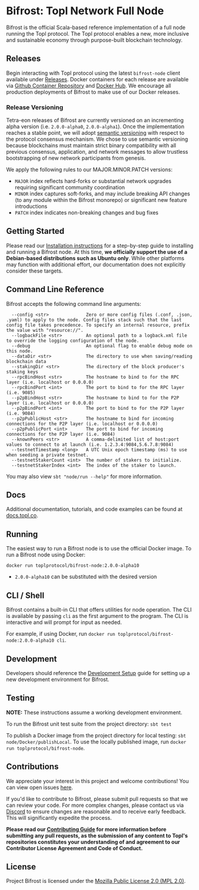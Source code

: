 Bifrost: Topl Network Full Node
====================================================================================================================================================================================
Bifrost is the official Scala-based reference implementation of a full node running the Topl protocol.
The Topl protocol enables a new, more inclusive and sustainable economy through purpose-built blockchain technology.


Releases
----------
Begin interacting with Topl protocol using the latest `bifrost-node` client available under [Releases](https://github.com/Topl/Project-Bifrost/releases/latest).
Docker containers for each release are available via [Github Container Repository](https://github.com/Topl/Bifrost/pkgs/container/bifrost-node) and [Docker Hub](https://hub.docker.com/r/toplprotocol/bifrost-node/tags).
We encourage all production deployments of Bifrost to make use of our Docker releases.

### Release Versioning
Tetra-eon releases of Bifrost are currently versioned on an incrementing alpha version (i.e. `2.0.0-alpha0`, `2.0.0-alpha1`).  Once the implementation reaches a stable point, we will adopt [semantic versioning](https://semver.org/) with respect to the protocol consensus mechanism.
We chose to use semantic versioning because blockchains must maintain strict binary compatibility with all previous consensus, application, and network messages to allow trustless bootstrapping of new network participants from genesis.

We apply the following rules to our MAJOR.MINOR.PATCH versions:
- `MAJOR` index reflects hard-forks or substantial network upgrades requiring significant community coordination
- `MINOR` index captures soft-forks, and may include breaking API changes (to any module within the Bifrost monorepo) or significant new feature introductions
- `PATCH` index indicates non-breaking changes and bug fixes

Getting Started
-------------------
Please read our [Installation instructions](https://github.com/Topl/Bifrost/wiki/Install-and-Build) for a step-by-step
guide to installing and running a Bifrost node. At this time, **we officially support the use of a Debian-based distributions such as Ubuntu only**. While other platforms may function with additional effort, our documentation does not explicitly consider these targets.

Command Line Reference
----------
Bifrost accepts the following command line arguments:
```
  --config <str>              Zero or more config files (.conf, .json, .yaml) to apply to the node. Config files stack such that the last config file takes precedence. To specify an internal resource, prefix the value with "resource://".
  --logbackFile <str>         An optional path to a logback.xml file to override the logging configuration of the node.
  --debug                     An optional flag to enable debug mode on this node.
  --dataDir <str>             The directory to use when saving/reading blockchain data
  --stakingDir <str>          The directory of the block producer's staking keys
  --rpcBindHost <str>         The hostname to bind to for the RPC layer (i.e. localhost or 0.0.0.0)
  --rpcBindPort <int>         The port to bind to for the RPC layer (i.e. 9085)
  --p2pBindHost <str>         The hostname to bind to for the P2P layer (i.e. localhost or 0.0.0.0)
  --p2pBindPort <int>         The port to bind to for the P2P layer (i.e. 9084)
  --p2pPublicHost <str>       The hostname to bind for incoming connections for the P2P layer (i.e. localhost or 0.0.0.0)
  --p2pPublicPort <int>       The port to bind for incoming connections for the P2P layer (i.e. 9084)
  --knownPeers <str>          A comma-delimited list of host:port values to connect to at launch (i.e. 1.2.3.4:9084,5.6.7.8:9084)
  --testnetTimestamp <long>   A UTC Unix epoch timestamp (ms) to use when seeding a private testnet.
  --testnetStakerCount <int>  The number of stakers to initialize.
  --testnetStakerIndex <int>  The index of the staker to launch.
```
You may also view `sbt "node/run --help"` for more information.


Docs
----------
Additional documentation, tutorials, and code examples can be found at [docs.topl.co](http://docs.topl.co).

Running
-------------------
The easiest way to run a Bifrost node is to use the official Docker image.  To run a Bifrost node using Docker:

`docker run toplprotocol/bifrost-node:2.0.0-alpha10`
- `2.0.0-alpha10` can be substituted with the desired version

CLI / Shell
-------------------
Bifrost contains a built-in CLI that offers utilities for node operation. The CLI is available by passing `cli` as the first argument to the program. The CLI is interactive and will prompt for input as needed.

For example, if using Docker, run `docker run toplprotocol/bifrost-node:2.0.0-alpha10 cli`.

Development
-------------------
Developers should reference the [Development Setup](./docs/DevelopmentSetup.md) guide for setting up a new development environment for Bifrost.

Testing
----------
**NOTE:** These instructions assume a working development environment.

To run the Bifrost unit test suite from the project directory: `sbt test`

To publish a Docker image from the project directory for local testing: `sbt node/Docker/publishLocal`.  To use the locally published image, run `docker run toplprotocol/bifrost-node`.

Contributions
-------------
We appreciate your interest in this project and welcome contributions! You can view open issues [here](https://github.com/Topl/Bifrost/issues).

If you'd like to contribute to Bifrost, please submit pull requests so that we can review your code. For more complex changes, please contact us via [Discord](https://discord.gg/SjYVTBnsQR) to ensure changes are reasonable and to receive  early feedback. This will significantly expedite the process.

**Please read our [Contributing Guide](https://github.com/Topl/Bifrost/blob/main/.github/CONTRIBUTING.md) for more information before submitting any pull requests, as the submission of any content to Topl's repositories constitutes your understanding of and agreement to our Contributor License Agreement and Code of Conduct.**

License
-------
Project Bifrost is licensed under the
[Mozilla Public License 2.0 (MPL 2.0)](https://opensource.org/licenses/MPL-2.0).
